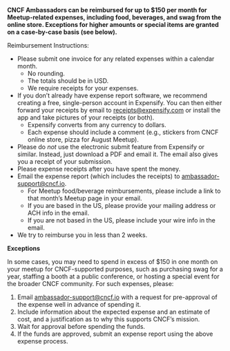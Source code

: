 **CNCF Ambassadors can be reimbursed for up to $150 per month for Meetup-related expenses, including food, beverages, and swag from the online store. Exceptions for higher amounts or special items are granted on a case-by-case basis (see below).**

Reimbursement Instructions:

-	Please submit one invoice for any related expenses within a calendar month.
	-	No rounding.
	-	The totals should be in USD.
	-	We require receipts for your expenses.
-	If you don’t already have expense report software, we recommend creating a free, single-person account in Expensify. You can then either forward your receipts by email to receipts@expensify.com or install the app and take pictures of your receipts (or both).
	-	Expensify converts from any currency to dollars.
	-	Each expense should include a comment (e.g., stickers from CNCF online store, pizza for August Meetup).
-	Please do *not* use the electronic submit feature from Expensify or similar. Instead, just download a PDF and email it. The email also gives you a receipt of your submission.
-	Please expense receipts after you have spent the money.
-	Email the expense report (which includes the receipts) to ambassador-support@cncf.io.
	-	For Meetup food/beverage reimbursements, please include a link to that month’s Meetup page in your email.
	-	If you are based in the US, please provide your mailing address or ACH info in the email.
	-	If you are not based in the US, please include your wire info in the email.
-	We try to reimburse you in less than 2 weeks.

**Exceptions**

In some cases, you may need to spend in excess of $150 in one month on your meetup for CNCF-supported purposes, such as purchasing swag for a year, staffing a booth at a public conference, or hosting a special event for the broader CNCF community. For such expenses, please:

1.	Email ambassador-support@cncf.io with a request for pre-approval of the expense well in advance of spending it.
2.	Include information about the expected expense and an estimate of cost, and a justification as to why this supports CNCF’s mission.
3.	Wait for approval before spending the funds.
4.	If the funds are approved, submit an expense report using the above expense process.
